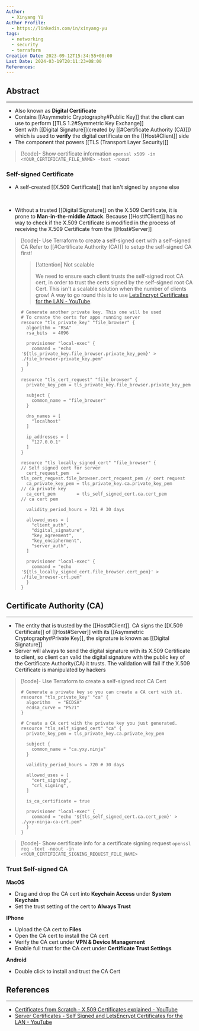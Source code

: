 ```yaml
---
Author:
  - Xinyang YU
Author Profile:
  - https://linkedin.com/in/xinyang-yu
tags:
  - networking
  - security
  - terraform
Creation Date: 2023-09-12T15:34:55+08:00
Last Date: 2024-03-19T20:11:23+08:00
References: 
---
```

## Abstract
---
- Also known as **Digital Certificate**
- Contains [[Asymmetric Cryptography#Public Key]] that the client can use to perform [[TLS 1.2#Symmetric Key Exchange]]
- Sent with [[Digital Signature]](created by [[#Certificate Authority (CA)]]) which is used to **verify** the digital certificate on the [[Host#Client]] side
- The component that powers [[TLS (Transport Layer Security)]]

>[!code]- Show certificate information
> `openssl x509 -in <YOUR_CERTIFICATE_FILE_NAME> -text -noout`


### Self-signed Certificate
- A self-created [[X.509 Certificate]] that isn't signed by anyone else
</br>

- Without a trusted [[Digital Signature]] on the X.509 Certificate, it is prone to **Man-in-the-middle Attack**. Because [[Host#Client]] has no way to check if the X.509 Certificate is modified in the process of receiving the X.509 Certificate from the [[Host#Server]]

>[!code]- Use Terraform to create a self-signed cert with a self-signed CA
> Refer to [[#Certificate Authority (CA)]] to setup the self-signed CA first!
> >[!attention] Not scalable
> >
> > We need to ensure each client trusts the self-signed root CA cert, in order to trust the certs signed by the self-signed root CA Cert. This isn't a scalable solution when the number of clients grow! A way to go round this is to use [LetsEncrypt Certificates for the LAN - YouTube](https://youtu.be/Z81jegMCrfk?si=5ndXpSYtXRJZi4Gi).
> 
> ```hcl
> # Generate another private key. This one will be used
> # To create the certs for apps running server
> resource "tls_private_key" "file_browser" {
>   algorithm = "RSA"
>   rsa_bits  = 4096
> 
>   provisioner "local-exec" {
>     command = "echo '${tls_private_key.file_browser.private_key_pem}' > ./file_browser-private_key.pem"
>   }
> }
> 
> resource "tls_cert_request" "file_browser" {
>   private_key_pem = tls_private_key.file_browser.private_key_pem
> 
>   subject {
>     common_name = "file_browser"
>   }
> 
>   dns_names = [
>     "localhost"
>   ]
> 
>   ip_addresses = [
>     "127.0.0.1"
>   ]
> }
> 
> resource "tls_locally_signed_cert" "file_browser" {                   // Self signed cert for server
>   cert_request_pem   = tls_cert_request.file_browser.cert_request_pem // cert request
>   ca_private_key_pem = tls_private_key.ca.private_key_pem             // ca private key
>   ca_cert_pem        = tls_self_signed_cert.ca.cert_pem               // ca cert pem
> 
>   validity_period_hours = 721 # 30 days
> 
>   allowed_uses = [
>     "client_auth",
>     "digital_signature",
>     "key_agreement",
>     "key_encipherment",
>     "server_auth",
>   ]
> 
>   provisioner "local-exec" {
>     command = "echo '${tls_locally_signed_cert.file_browser.cert_pem}' > ./file_browser-crt.pem"
>   }
> }
> ```


## Certificate Authority (CA)
---
- The entity that is trusted by the [[Host#Client]]. CA signs the [[X.509 Certificate]] of  [[Host#Server]] with its [[Asymmetric Cryptography#Private Key]], the signature is known as [[Digital Signature]]
- Server will always to send the digital signature with its X.509 Certificate to client, so client can valid the digital signature with the public key of the Certificate Authority(CA) it trusts. The validation will fail if the X.509 Certificate is manipulated by hackers


>[!code]- Use Terraform to create a self-signed root CA Cert
>
> ```hcl
> # Generate a private key so you can create a CA cert with it.
> resource "tls_private_key" "ca" {
>   algorithm   = "ECDSA"
>   ecdsa_curve = "P521"
> }
> 
> # Create a CA cert with the private key you just generated.
> resource "tls_self_signed_cert" "ca" {
>   private_key_pem = tls_private_key.ca.private_key_pem
> 
>   subject {
>     common_name = "ca.yxy.ninja"
>   }
> 
>   validity_period_hours = 720 # 30 days
> 
>   allowed_uses = [
>     "cert_signing",
>     "crl_signing",
>   ]
> 
>   is_ca_certificate = true
> 
>   provisioner "local-exec" {
>     command = "echo '${tls_self_signed_cert.ca.cert_pem}' > ./yxy-ninja-ca-crt.pem"
>   }
> }
> ```


>[!code]- Show certificate info for a certificate signing request
> `openssl req -text -noout -in <YOUR_CERTIFICATE_SIGNING_REQUEST_FILE_NAME>`

### Trust Self-signed CA
**MacOS**
- Drag and drop the CA cert into **Keychain Access** under **System Keychain**
- Set the trust setting of the cert to **Always Trust**

**IPhone**
- Upload the CA cert to **Files**
- Open the CA cert to install the CA cert
- Verify the CA cert under **VPN & Device Management**
- Enable full trust for the CA cert under **Certificate Trust Settings**


**Android**
- Double click to install and trust the CA Cert


## References
---
- [Certificates from Scratch - X.509 Certificates explained - YouTube](https://youtu.be/kAaIYRJoJkc?si=wAQ-Ddb1k1W811Fa)
- [Server Certificates - Self Signed and LetsEncrypt Certificates for the LAN - YouTube](https://youtu.be/Z81jegMCrfk?si=s98O_Vv9oFQha_4h)